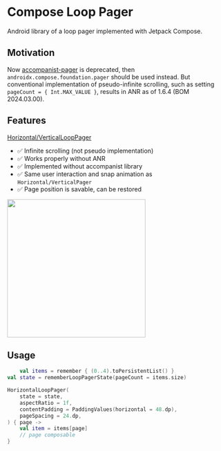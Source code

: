 # Compose Loop Pager

Android library of a loop pager implemented with Jetpack Compose.

## Motivation

Now [accompanist-pager](https://github.com/google/accompanist/tree/main/pager) is deprecated, then `androidx.compose.foundation.pager` should be used instead. 
But conventional implementation of pseudo-infinite scrolling, such as setting `pageCount = { Int.MAX_VALUE }`, results in ANR as of 1.6.4 (BOM 2024.03.00).

## Features

[Horizontal/VerticalLoopPager](./lib/src/main/java/com/seo4d696b75/compose/pager/LoopPager.kt)

- ✅ Infinite scrolling (not pseudo implementation)
- ✅ Works properly without ANR
- ✅ Implemented without accompanist library
- ✅ Same user interaction and snap animation as `Horizontal/VerticalPager`
- ✅ Page position is savable, can be restored


<img src="https://github.com/Seo-4d696b75/compose-loop-pager/assets/25225028/d449651d-b3cb-4f47-a1d6-f71092c94dd9" width="320">

## Usage

```kotlin
    val items = remember { (0..4).toPersistentList() }
val state = rememberLoopPagerState(pageCount = items.size)

HorizontalLoopPager(
    state = state,
    aspectRatio = 1f,
    contentPadding = PaddingValues(horizontal = 48.dp),
    pageSpacing = 24.dp,
) { page ->
    val item = items[page]
    // page composable
}
```
